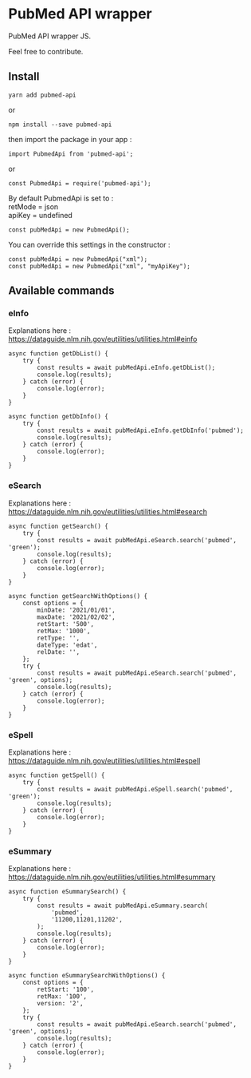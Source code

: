# PubMed API wrapper

PubMed API wrapper JS.<br/>

Feel free to contribute.<br/>

## Install

    yarn add pubmed-api

or <br />

    npm install --save pubmed-api

then import the package in your app : <br />

    import PubmedApi from 'pubmed-api';

or <br />

    const PubmedApi = require('pubmed-api');

By default PubmedApi is set to :<br />
retMode = json<br />
apiKey = undefined<br />

    const pubMedApi = new PubmedApi();

You can override this settings in the constructor :<br />

    const pubMedApi = new PubmedApi("xml");
    const pubMedApi = new PubmedApi("xml", "myApiKey");

## Available commands

### eInfo

Explanations here : https://dataguide.nlm.nih.gov/eutilities/utilities.html#einfo<br/>

    async function getDbList() {
        try {
            const results = await pubMedApi.eInfo.getDbList();
            console.log(results);
        } catch (error) {
            console.log(error);
        }
    }

    async function getDbInfo() {
        try {
            const results = await pubMedApi.eInfo.getDbInfo('pubmed');
            console.log(results);
        } catch (error) {
            console.log(error);
        }
    }

### eSearch

Explanations here : https://dataguide.nlm.nih.gov/eutilities/utilities.html#esearch<br/>

    async function getSearch() {
        try {
            const results = await pubMedApi.eSearch.search('pubmed', 'green');
            console.log(results);
        } catch (error) {
            console.log(error);
        }
    }

    async function getSearchWithOptions() {
        const options = {
            minDate: '2021/01/01',
            maxDate: '2021/02/02',
            retStart: '500',
            retMax: '1000',
            retType: '',
            dateType: 'edat',
            relDate: '',
        };
        try {
            const results = await pubMedApi.eSearch.search('pubmed', 'green', options);
            console.log(results);
        } catch (error) {
            console.log(error);
        }
    }

### eSpell

Explanations here : https://dataguide.nlm.nih.gov/eutilities/utilities.html#espell<br/>

    async function getSpell() {
        try {
            const results = await pubMedApi.eSpell.search('pubmed', 'green');
            console.log(results);
        } catch (error) {
            console.log(error);
        }
    }

### eSummary

Explanations here : https://dataguide.nlm.nih.gov/eutilities/utilities.html#esummary<br/>

    async function eSummarySearch() {
        try {
            const results = await pubMedApi.eSummary.search(
                'pubmed',
                '11200,11201,11202',
            );
            console.log(results);
        } catch (error) {
            console.log(error);
        }
    }

    async function eSummarySearchWithOptions() {
        const options = {
            retStart: '100',
            retMax: '100',
            version: '2',
        };
        try {
            const results = await pubMedApi.eSearch.search('pubmed', 'green', options);
            console.log(results);
        } catch (error) {
            console.log(error);
        }
    }
